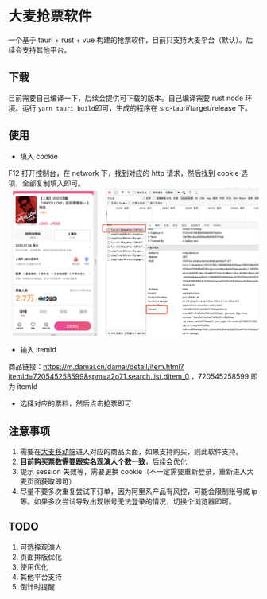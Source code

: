 # 大麦抢票软件

一个基于 tauri + rust + vue 构建的抢票软件，目前只支持大麦平台（默认）。后续会支持其他平台。

## 下载

目前需要自己编译一下，后续会提供可下载的版本。自己编译需要 rust node 环境。运行 `yarn tauri build`即可，生成的程序在 src-tauri/target/release 下。

## 使用

-   填入 cookie

F12 打开控制台，在 network 下，找到对应的 http 请求，然后找到 cookie 选项，全部复制填入即可。
![商品](./images/product.jpg)

-   输入 itemId

商品链接：https://m.damai.cn/damai/detail/item.html?itemId=720545258599&spm=a2o71.search.list.ditem_0 ，720545258599 即为 itemId

-   选择对应的票档，然后点击抢票即可

## 注意事项

1. 需要在[大麦移动端](https://m.damai.cn/damai/home/index.html)进入对应的商品页面，如果支持购买，则此软件支持。
2. **目前购买票数需要跟实名观演人个数一致**，后续会优化
3. 提示 session 失效等，需要更换 cookie（不一定需要重新登录，重新进入大麦页面获取即可）
4. 尽量不要多次重复尝试下订单，因为阿里系产品有风控，可能会限制账号或 ip 等。如果多次尝试导致出现账号无法登录的情况，切换个浏览器即可。

## TODO

1. 可选择观演人
2. 页面排版优化
3. 使用优化
4. 其他平台支持
5. 倒计时提醒
